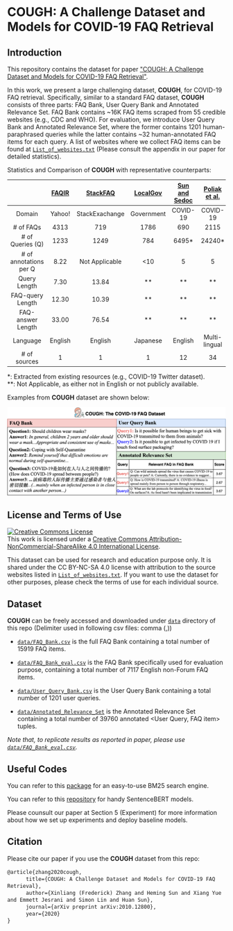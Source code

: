 # COUGH: A Challenge Dataset and Models for COVID-19 FAQ Retrieval 

## Introduction
This repository contains the dataset for paper ["COUGH: A Challenge Dataset and Models for COVID-19 FAQ Retrieval"](https://arxiv.org/abs/2010.12800).

In this work, we present a large challenging dataset, **COUGH**, for COVID-19 FAQ retrieval. Specifically, similar to a standard FAQ dataset, **COUGH** consists of three parts: FAQ Bank, User Query Bank and Annotated Relevance Set. FAQ Bank contains ~16K FAQ items scraped from 55 credible websites (e.g., CDC and WHO). For evaluation, we introduce User Query Bank and Annotated Relevance Set, where the former contains 1201 human-paraphrased queries while the latter contains ~32 human-annotated FAQ items for each query. 
A list of websites where we collect FAQ items can be found at [```List_of_websites.txt```](List_of_websites.txt) (Please consult the appendix in our paper for detailed statistics).


Statistics and Comparison of **COUGH** with representative counterparts:

|  | [FAQIR](http://takelab.fer.hr/data/faqir/) | [StackFAQ](http://takelab.fer.hr/data/StackFAQ/) | [LocalGov](http://nlp.ist.i.kyoto-u.ac.jp/EN/index.php?BERT-Based_FAQ_Retrieval) | [Sun and Sedoc](https://openreview.net/pdf?id=dGOeF3y_Weh) | [Poliak et al.](https://openreview.net/pdf?id=0X9O6VcYe_) | **COUGH** (ours)
| :------: | :------: | :------: | :----: | :------: | :------: | :----: |
|Domain | Yahoo! | StackExachange | Government | COVID-19 | COVID-19 | COVID-19 |
|\# of FAQs | 4313 | 719 | 1786 | 690 | 2115 | 15919 |
|\# of Queries (Q) | 1233 | 1249 | 784 | 6495* | 24240* | 1201 |
|\# of annotations per Q | 8.22 | Not Applicable | <10 | 5 | 5 | 32.17 |
|Query Length | 7.30 | 13.84 | ** | ** | ** | 12.97 |
|FAQ-query Length | 12.30 | 10.39 | ** | ** | ** | 13.00 |
|FAQ-answer Length | 33.00 | 76.54 | ** | ** | ** | 113.58 |
|Language | English | English | Japanese | English | Multi-lingual | Multi-lingual |
|\# of sources | 1 | 1 | 1 | 12 | 34 | 55 |

*: Extracted from existing resources (e.g., COVID-19 Twitter dataset).  
\*\*: Not Applicable, as either not in English or not publicly available.

Examples from **COUGH** dataset are shown below:
<p align="center">
<img src="COUGH_Examples.png" alt="COUGH Examples" title="COUGH Examples" width="1000"/>
</p>

## License and Terms of Use
<a rel="license" href="http://creativecommons.org/licenses/by-nc-sa/4.0/"><img alt="Creative Commons License" style="border-width:0" src="https://i.creativecommons.org/l/by-nc-sa/4.0/88x31.png" /></a><br />This work is licensed under a <a rel="license" href="http://creativecommons.org/licenses/by-nc-sa/4.0/">Creative Commons Attribution-NonCommercial-ShareAlike 4.0 International License</a>.

This dataset can be used for research and education purpose only. It is shared under the CC BY-NC-SA 4.0 license with attribution to the source websites listed in [```List_of_websites.txt```](List_of_websites.txt). If you want to use the dataset for other purposes, please check the terms of use for each individual source.

## Dataset
**COUGH** can be freely accessed and downloaded under [```data```](./data) directory of this repo (Delimiter used in following csv files: comma (,))

- [```data/FAQ_Bank.csv```](data/FAQ_Bank.csv) is the full FAQ Bank containing a total number of 15919 FAQ items.

- [```data/FAQ_Bank_eval.csv```](data/FAQ_Bank_eval.csv) is the FAQ Bank specifically used for evaluation purpose, containing a total number of 7117 English non-Forum FAQ items.

- [```data/User_Query_Bank.csv```](data/User_Query_Bank.csv) is the User Query Bank containing a total number of 1201 user queries. 

- [```data/Annotated_Relevance_Set```](data/Annotated_Relevance_Set) is the Annotated Relevance Set containing a total number of 39760 annotated <User Query, FAQ item> tuples.

*Note that, to replicate results as reported in paper, please use [```data/FAQ_Bank_eval.csv```](data/FAQ_Bank_eval.csv).*

## Useful Codes
You can refer to this [package](https://pypi.org/project/rank-bm25/) for an easy-to-use BM25 search engine.

You can refer to this [repository](https://github.com/UKPLab/sentence-transformers) for handy SentenceBERT models.

Please counsult our paper at Section 5 (Experiment) for more information about how we set up experiments and deploy baseline models.

## Citation
Please cite our paper if you use the **COUGH** dataset from this repo:
```
@article{zhang2020cough,
      title={COUGH: A Challenge Dataset and Models for COVID-19 FAQ Retrieval}, 
      author={Xinliang (Frederick) Zhang and Heming Sun and Xiang Yue and Emmett Jesrani and Simon Lin and Huan Sun},
      journal={arXiv preprint arXiv:2010.12800},
      year={2020}
}  
```

